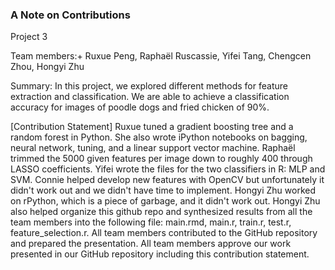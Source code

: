 ### A Note on Contributions

Project 3

Team members:+ Ruxue Peng, Raphaël Ruscassie, Yifei Tang, Chengcen Zhou, Hongyi Zhu

Summary: In this project, we explored different methods for feature extraction and classification. We are able to achieve a classification accuracy for images of poodle dogs and fried chicken of 90%. 

[Contribution Statement] Ruxue tuned a gradient boosting tree and a random forest in Python. She also wrote iPython notebooks on bagging, neural network, tuning, and a linear support vector machine. Raphaël trimmed the 5000 given features per image down to roughly 400 through LASSO coefficients. Yifei wrote the files for the two classifiers in R: MLP and SVM. Connie helped develop new features with OpenCV but unfortunately it didn't work out and we didn't have time to implement. Hongyi Zhu worked on rPython, which is a piece of garbage, and it didn't work out. Hongyi Zhu also helped organize this github repo and synthesized results from all the team members into the following file: main.rmd, main.r, train.r, test.r, feature_selection.r. All team members contributed to the GitHub repository and prepared the presentation. All team members approve our work presented in our GitHub repository including this contribution statement.
